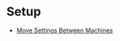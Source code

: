 # Setup

- [Move Settings Between Machines](https://gitlab.com/gnachman/iterm2/-/wikis/Move-Settings-Between-Machines)

